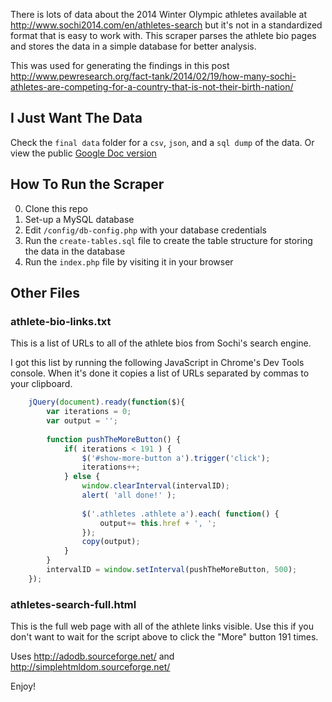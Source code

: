 There is lots of data about the 2014 Winter Olympic athletes available at http://www.sochi2014.com/en/athletes-search but it's not in a standardized format that is easy to work with. This scraper parses the athlete bio pages and stores the data in a simple database for better analysis.

This was used for generating the findings in this post http://www.pewresearch.org/fact-tank/2014/02/19/how-many-sochi-athletes-are-competing-for-a-country-that-is-not-their-birth-nation/ 

## I Just Want The Data ##
Check the `final data` folder for a `csv`, `json`, and a `sql dump` of the data. Or view the public [Google Doc version](https://docs.google.com/spreadsheet/ccc?key=0AqH3Ey7_dlREdEs4dk5OWHpxTnBMcDF5NkxvX1RKNnc&usp=sharing)

## How To Run the Scraper ##
0. Clone this repo
0. Set-up a MySQL database
0. Edit `/config/db-config.php` with your database credentials
0. Run the `create-tables.sql` file to create the table structure for storing the data in the database
0. Run the `index.php` file by visiting it in your browser

## Other Files ##
### athlete-bio-links.txt ###
This is a list of URLs to all of the athlete bios from Sochi's search engine. 

I got this list by running the following JavaScript in Chrome's Dev Tools console. When it's done it copies a list of URLs separated by commas to your clipboard. 

```javascript
	jQuery(document).ready(function($){
		var iterations = 0;
		var output = '';
		
		function pushTheMoreButton() {
			if( iterations < 191 ) {
				$('#show-more-button a').trigger('click');
				iterations++;
			} else {
				window.clearInterval(intervalID);
				alert( 'all done!' );
				
				$('.athletes .athlete a').each( function() {
					output+= this.href + ', ';
				});
				copy(output);
			}
		}
		intervalID = window.setInterval(pushTheMoreButton, 500);
	});
```

### athletes-search-full.html ###
This is the full web page with all of the athlete links visible. Use this if you don't want to wait for the script above to click the "More" button 191 times.

Uses http://adodb.sourceforge.net/ and http://simplehtmldom.sourceforge.net/

Enjoy!
